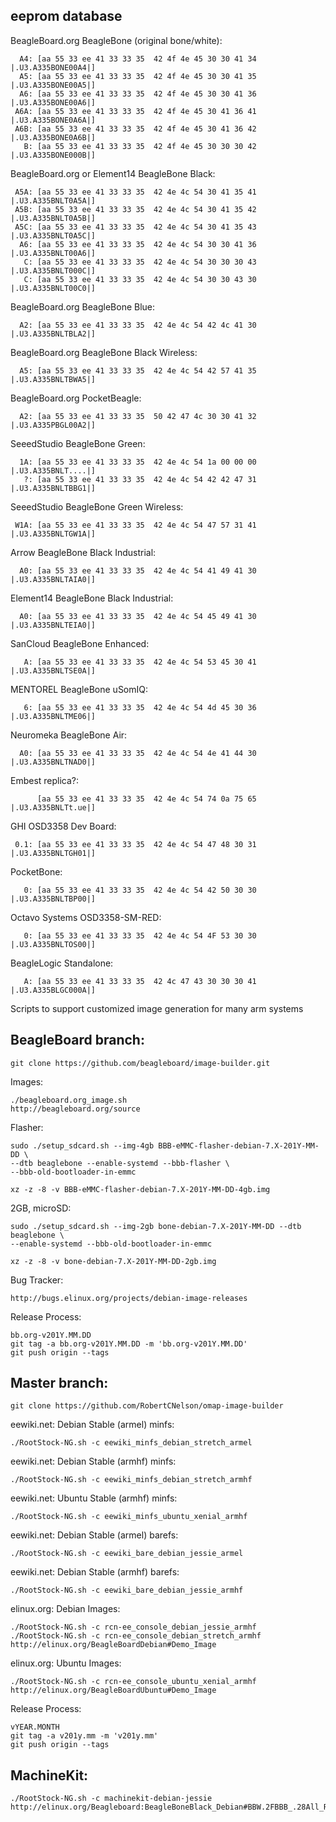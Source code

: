 eeprom database
------------

BeagleBoard.org BeagleBone (original bone/white):

      A4: [aa 55 33 ee 41 33 33 35  42 4f 4e 45 30 30 41 34 |.U3.A335BONE00A4|]
      A5: [aa 55 33 ee 41 33 33 35  42 4f 4e 45 30 30 41 35 |.U3.A335BONE00A5|]
      A6: [aa 55 33 ee 41 33 33 35  42 4f 4e 45 30 30 41 36 |.U3.A335BONE00A6|]
     A6A: [aa 55 33 ee 41 33 33 35  42 4f 4e 45 30 41 36 41 |.U3.A335BONE0A6A|]
     A6B: [aa 55 33 ee 41 33 33 35  42 4f 4e 45 30 41 36 42 |.U3.A335BONE0A6B|]
       B: [aa 55 33 ee 41 33 33 35  42 4f 4e 45 30 30 30 42 |.U3.A335BONE000B|]

BeagleBoard.org or Element14 BeagleBone Black:

     A5A: [aa 55 33 ee 41 33 33 35  42 4e 4c 54 30 41 35 41 |.U3.A335BNLT0A5A|]
     A5B: [aa 55 33 ee 41 33 33 35  42 4e 4c 54 30 41 35 42 |.U3.A335BNLT0A5B|]
     A5C: [aa 55 33 ee 41 33 33 35  42 4e 4c 54 30 41 35 43 |.U3.A335BNLT0A5C|]
      A6: [aa 55 33 ee 41 33 33 35  42 4e 4c 54 30 30 41 36 |.U3.A335BNLT00A6|]
       C: [aa 55 33 ee 41 33 33 35  42 4e 4c 54 30 30 30 43 |.U3.A335BNLT000C|]
       C: [aa 55 33 ee 41 33 33 35  42 4e 4c 54 30 30 43 30 |.U3.A335BNLT00C0|]

BeagleBoard.org BeagleBone Blue:

      A2: [aa 55 33 ee 41 33 33 35  42 4e 4c 54 42 4c 41 30 |.U3.A335BNLTBLA2|]

BeagleBoard.org BeagleBone Black Wireless:

      A5: [aa 55 33 ee 41 33 33 35  42 4e 4c 54 42 57 41 35 |.U3.A335BNLTBWA5|]
      
BeagleBoard.org PocketBeagle:

      A2: [aa 55 33 ee 41 33 33 35  50 42 47 4c 30 30 41 32 |.U3.A335PBGL00A2|]

SeeedStudio BeagleBone Green:

      1A: [aa 55 33 ee 41 33 33 35  42 4e 4c 54 1a 00 00 00 |.U3.A335BNLT....|]
       ?: [aa 55 33 ee 41 33 33 35  42 4e 4c 54 42 42 47 31 |.U3.A335BNLTBBG1|]

SeeedStudio BeagleBone Green Wireless:

     W1A: [aa 55 33 ee 41 33 33 35  42 4e 4c 54 47 57 31 41 |.U3.A335BNLTGW1A|]

Arrow BeagleBone Black Industrial:

      A0: [aa 55 33 ee 41 33 33 35  42 4e 4c 54 41 49 41 30 |.U3.A335BNLTAIA0|]

Element14 BeagleBone Black Industrial:

      A0: [aa 55 33 ee 41 33 33 35  42 4e 4c 54 45 49 41 30 |.U3.A335BNLTEIA0|]

SanCloud BeagleBone Enhanced:

       A: [aa 55 33 ee 41 33 33 35  42 4e 4c 54 53 45 30 41 |.U3.A335BNLTSE0A|]

MENTOREL BeagleBone uSomIQ:

       6: [aa 55 33 ee 41 33 33 35  42 4e 4c 54 4d 45 30 36 |.U3.A335BNLTME06|]
       
Neuromeka BeagleBone Air:

      A0: [aa 55 33 ee 41 33 33 35  42 4e 4c 54 4e 41 44 30 |.U3.A335BNLTNAD0|]

Embest replica?:

          [aa 55 33 ee 41 33 33 35  42 4e 4c 54 74 0a 75 65 |.U3.A335BNLTt.ue|]

GHI OSD3358 Dev Board:

     0.1: [aa 55 33 ee 41 33 33 35  42 4e 4c 54 47 48 30 31 |.U3.A335BNLTGH01|]

PocketBone:

       0: [aa 55 33 ee 41 33 33 35  42 4e 4c 54 42 50 30 30 |.U3.A335BNLTBP00|]

Octavo Systems OSD3358-SM-RED:

       0: [aa 55 33 ee 41 33 33 35  42 4e 4c 54 4F 53 30 30 |.U3.A335BNLTOS00|]

BeagleLogic Standalone:

       A: [aa 55 33 ee 41 33 33 35  42 4c 47 43 30 30 30 41 |.U3.A335BLGC000A|]

Scripts to support customized image generation for many arm systems

BeagleBoard branch:
------------

    git clone https://github.com/beagleboard/image-builder.git

Images:

    ./beagleboard.org_image.sh
    http://beagleboard.org/source

Flasher:

    sudo ./setup_sdcard.sh --img-4gb BBB-eMMC-flasher-debian-7.X-201Y-MM-DD \
    --dtb beaglebone --enable-systemd --bbb-flasher \
    --bbb-old-bootloader-in-emmc

    xz -z -8 -v BBB-eMMC-flasher-debian-7.X-201Y-MM-DD-4gb.img

2GB, microSD:

    sudo ./setup_sdcard.sh --img-2gb bone-debian-7.X-201Y-MM-DD --dtb beaglebone \
    --enable-systemd --bbb-old-bootloader-in-emmc

    xz -z -8 -v bone-debian-7.X-201Y-MM-DD-2gb.img

Bug Tracker:

    http://bugs.elinux.org/projects/debian-image-releases

Release Process:

    bb.org-v201Y.MM.DD
    git tag -a bb.org-v201Y.MM.DD -m 'bb.org-v201Y.MM.DD'
    git push origin --tags

Master branch:
------------

    git clone https://github.com/RobertCNelson/omap-image-builder

eewiki.net: Debian Stable (armel) minfs:

    ./RootStock-NG.sh -c eewiki_minfs_debian_stretch_armel

eewiki.net: Debian Stable (armhf) minfs:

    ./RootStock-NG.sh -c eewiki_minfs_debian_stretch_armhf

eewiki.net: Ubuntu Stable (armhf) minfs:

    ./RootStock-NG.sh -c eewiki_minfs_ubuntu_xenial_armhf

eewiki.net: Debian Stable (armel) barefs:

    ./RootStock-NG.sh -c eewiki_bare_debian_jessie_armel

eewiki.net: Debian Stable (armhf) barefs:

    ./RootStock-NG.sh -c eewiki_bare_debian_jessie_armhf

elinux.org: Debian Images:

    ./RootStock-NG.sh -c rcn-ee_console_debian_jessie_armhf
    ./RootStock-NG.sh -c rcn-ee_console_debian_stretch_armhf
    http://elinux.org/BeagleBoardDebian#Demo_Image

elinux.org: Ubuntu Images:

    ./RootStock-NG.sh -c rcn-ee_console_ubuntu_xenial_armhf
    http://elinux.org/BeagleBoardUbuntu#Demo_Image

Release Process:

    vYEAR.MONTH
    git tag -a v201y.mm -m 'v201y.mm'
    git push origin --tags

MachineKit:
------------

    ./RootStock-NG.sh -c machinekit-debian-jessie
    http://elinux.org/Beagleboard:BeagleBoneBlack_Debian#BBW.2FBBB_.28All_Revs.29_Machinekit
